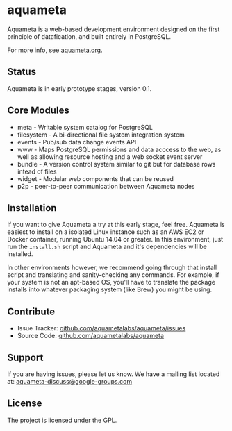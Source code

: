 aquameta
========

Aquameta is a web-based development environment designed on the first principle
of datafication, and built entirely in PostgreSQL.

For more info, see [aquameta.org](http://aquameta.org/).

Status
------

Aquameta is in early prototype stages, version 0.1.

Core Modules
------------

- meta - Writable system catalog for PostgreSQL
- filesystem - A bi-directional file system integration system
- events - Pub/sub data change events API
- www - Maps PostgreSQL permissions and data acccess to the web, as well as allowing resource hosting and a web socket event server
- bundle - A version control system similar to git but for database rows intead of files
- widget - Modular web components that can be reused
- p2p - peer-to-peer communication between Aquameta nodes

Installation
------------

If you want to give Aquameta a try at this early stage, feel free.  Aquameta is
easiest to install on a isolated Linux instance such as an AWS EC2 or Docker
container, running Ubuntu 14.04 or greater.  In this environment, just run the
`install.sh` script and Aquameta and it's dependencies will be installed.  

In other environments however, we recommend going through that install script
and translating and sanity-checking any commands.  For example, if your system
is not an apt-based OS, you'll have to translate the package installs into
whatever packaging system (like Brew) you might be using.

Contribute
----------

- Issue Tracker: [github.com/aquametalabs/aquameta/issues](http://github.com/aquametalabs/aquameta/issues)
- Source Code: [github.com/aquametalabs/aquameta](github.com/aquametalabs/aquameta)

Support
-------

If you are having issues, please let us know.
We have a mailing list located at: aquameta-discuss@google-groups.com

License
-------

The project is licensed under the GPL.
